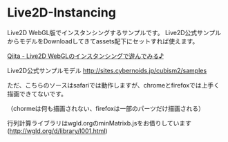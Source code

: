 # Live2D-Instancing
Live2D WebGL版でインスタンシングするサンプルです。
Live2D公式サンプルからモデルをDownloadしてきてassets配下にセットすれば使えます。

[Qiita - Live2D WebGLのインスタンシングで遊んでみる♪](https://qiita.com/naotaro0123/items/749125780700c9763dc6)

Live2D公式サンプルモデル http://sites.cybernoids.jp/cubism2/samples

ただ、こちらのソースはsafariでは動作しますが、chromeとfirefoxでは上手く描画できてないです。

（chormeは何も描画されない、firefoxは一部のパーツだけ描画される）

行列計算ライブラリはwgld.orgのminMatrixb.jsをお借りしています(http://wgld.org/d/library/l001.html)

